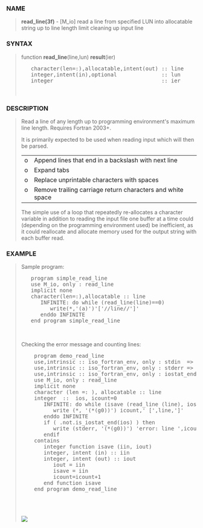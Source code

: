 <?
<body>
  <a name="top" id="top"></a>
  <div id="Container">
    <div id="Content">
      <div class="c30">
      </div><a name="0"></a>
      <h3><a name="0">NAME</a></h3>
      <blockquote>
        <b>read_line(3f)</b> - [M_io] read a line from specified LUN into allocatable string up to line length limit cleaning up input line
      </blockquote><a name="contents" id="contents"></a>
      <h3><a name="6">SYNTAX</a></h3>
      <blockquote>
        function <b>read_line</b>(line,lun) <b>result</b>(ier)
        <pre>
   character(len=:),allocatable,intent(out) :: line
   integer,intent(in),optional              :: lun
   integer                                  :: ier
<br />
</pre>
      </blockquote><a name="2"></a>
      <h3><a name="2">DESCRIPTION</a></h3>
      <blockquote>
        <p>Read a line of any length up to programming environment's maximum line length. Requires Fortran 2003+.</p>
        <p>It is primarily expected to be used when reading input which will then be parsed.</p>
        <table cellpadding="3">
          <!-- tsb: It is primarily expected to be used when reading input which will
 -->
          <tr valign="top">
            <td width="3%">o</td>
            <td>Append lines that end in a backslash with next line</td>
          </tr>
          <tr valign="top">
            <td width="3%">o</td>
            <td>Expand tabs</td>
          </tr>
          <tr valign="top">
            <td width="3%">o</td>
            <td>Replace unprintable characters with spaces</td>
          </tr>
          <tr valign="top">
            <td width="3%">o</td>
            <td>Remove trailing carriage return characters and white space</td>
          </tr>
        </table>The simple use of a loop that repeatedly re-allocates a character variable in addition to reading the input file one buffer at a time could
        (depending on the programming environment used) be inefficient, as it could reallocate and allocate memory used for the output string with each
        buffer read.
      </blockquote><a name="3"></a>
      <h3><a name="3">EXAMPLE</a></h3>
      <blockquote>
        Sample program:
        <pre>
   program simple_read_line
   use M_io, only : read_line
   implicit none
   character(len=:),allocatable :: line
      INFINITE: do while (read_line(line)==0)
         write(*,'(a)')'['//line//']'
      enddo INFINITE
   end program simple_read_line
<br />
</pre>Checking the error message and counting lines:
        <pre>
    program demo_read_line
    use,intrinsic :: iso_fortran_env, only : stdin  =&gt; input_unit
    use,intrinsic :: iso_fortran_env, only : stderr =&gt; error_unit
    use,intrinsic :: iso_fortran_env, only : iostat_end, iostat_eor
    use M_io, only : read_line
    implicit none
    character (len =: ), allocatable :: line
    integer  ::  ios, icount=0
       INFINITE: do while (isave (read_line (line), ios) == 0)
          write (*, '(*(g0))') icount,' [',line,']'
       enddo INFINITE
       if ( .not.is_iostat_end(ios) ) then
          write (stderr, '(*(g0))') 'error: line ',icount,'==&gt;',trim (line)
       endif
    contains
       integer function isave (iin, iout)
       integer, intent (in) :: iin
       integer, intent (out) :: iout
          iout = iin
          isave = iin
          icount=icount+1
       end function isave
    end program demo_read_line
<br />
</pre>
      <br />
      <div class="c30"><img src="images/read_line.3m_io.gif" /></div>
    </div>
  </div>
</body>
